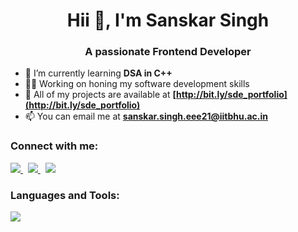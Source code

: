 <h1 align="center">Hii 👋, I'm Sanskar Singh</h1>
<h3 align="center">A passionate Frontend Developer</h3>

- 🌱 I’m currently learning **DSA in C++**
- 🧑‍💻 Working on honing my software development skills
- 🚀 All of my projects are available at **[http://bit.ly/sde_portfolio](http://bit.ly/sde_portfolio)**
- 📫 You can email me at **sanskar.singh.eee21@iitbhu.ac.in**

<h3 align="left">Connect with me:</h3>
<p align="left">
  <a href="https://www.instagram.com/sanskarsingh_iitbhu_21/">
    <img src="https://skillicons.dev/icons?i=instagram" />
  </a> &nbsp
  <a href="https://www.linkedin.com/in/sanskar-singh-7a6b2b241/">
    <img src="https://skillicons.dev/icons?i=linkedin" />
  </a> &nbsp
  <a href=" https://mail.google.com/mail/u/?authuser=sanskar.singh.eee21@iitbhu.ac.in">
    <img src="https://skillicons.dev/icons?i=gmail" />
  </a>
</p>

### Languages and Tools:

<p align="left">
  <img src="https://skillicons.dev/icons?i=c,cpp,html,css,js,react,nodejs,git,github" />
</p>

